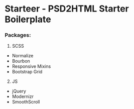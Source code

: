 # Starteer - PSD2HTML Starter Boilerplate
### Packages:

1. SCSS
  - Normalize
  - Bourbon
  - Responsive Mixins
  - Bootstrap Grid

2. JS
  - jQuery
  - Modernizr
  - SmoothScroll
